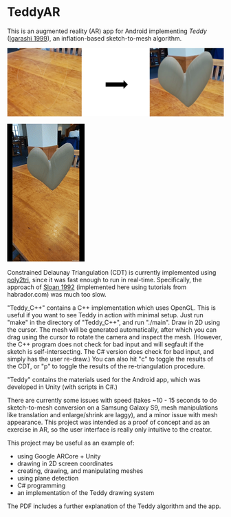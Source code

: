 # TeddyAR

This is an augmented reality (AR) app for Android implementing *Teddy* ([Igarashi 1999](https://www.cs.toronto.edu/~jacobson/seminar/igarashi-et-al-1999.pdf)), an inflation-based sketch-to-mesh algorithm.

![](example.png)

![](github_demo.gif)

Constrained Delaunay Triangulation (CDT) is currently implemented using [poly2tri](https://github.com/MaulingMonkey/poly2tri-cs), since it was fast enough to run in real-time. Specifically, the approach of [Sloan 1992](https://www.newcastle.edu.au/__data/assets/pdf_file/0019/22519/23_A-fast-algortithm-for-generating-constrained-Delaunay-triangulations.pdf) (implemented here using tutorials from habrador.com) was much too slow.

"Teddy_C++" contains a C++ implementation which uses OpenGL. This is useful if you want to see Teddy in action with minimal setup. Just run "make" in the directory of "Teddy_C++", and run "./main". Draw in 2D using the cursor. The mesh will be generated automatically, after which you can drag using the cursor to rotate the camera and inspect the mesh. (However, the C++ program does not check for bad input and will segfault if the sketch is self-intersecting. The C# version does check for bad input, and simply has the user re-draw.) You can also hit "c" to toggle the results of the CDT, or "p" to toggle the results of the re-triangulation procedure.

"Teddy" contains the materials used for the Android app, which was developed in Unity (with scripts in C#.)

There are currently some issues with speed (takes ~10 - 15 seconds to do sketch-to-mesh conversion on a Samsung Galaxy S9, mesh manipulations like translation and enlarge/shrink are laggy), and a minor issue with mesh appearance. This project was intended as a proof of concept and as an exercise in AR, so the user interface is really only intuitive to the creator.

This project may be useful as an example of:
* using Google ARCore + Unity
* drawing in 2D screen coordinates
* creating, drawing, and manipulating meshes
* using plane detection
* C# programming
* an implementation of the Teddy drawing system

The PDF includes a further explanation of the Teddy algorithm and the app.
